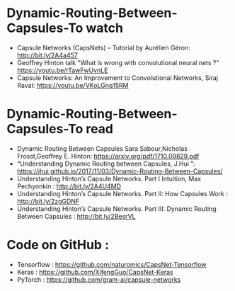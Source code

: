 # Dynamic-Routing-Between-Capsules-To watch 
* Capsule Networks (CapsNets) – Tutorial by Aurélien Géron: http://bit.ly/2A4a457
* Geoffrey Hinton talk "What is wrong with convolutional neural nets ?" https://youtu.be/rTawFwUvnLE
* Capsule Networks: An Improvement to Convolutional Networks, Siraj Raval: https://youtu.be/VKoLGnq15RM

# Dynamic-Routing-Between-Capsules-To read 
* Dynamic Routing Between Capsules Sara Sabour,Nicholas Frosst,Geoffrey E. Hinton: https://arxiv.org/pdf/1710.09829.pdf
* “Understanding Dynamic Routing between Capsules, J.Hui ”: https://jhui.github.io/2017/11/03/Dynamic-Routing-Between-Capsules/
* Understanding Hinton’s Capsule Networks. Part I Intuition, Max Pechyonkin : http://bit.ly/2A4U4MD
* Understanding Hinton’s Capsule Networks. Part II: How Capsules Work : http://bit.ly/2zgGDNF
* Understanding Hinton’s Capsule Networks. Part III: Dynamic Routing Between Capsules : http://bit.ly/2BesrVL

# Code on GitHub : 
* Tensorflow : https://github.com/naturomics/CapsNet-Tensorflow
* Keras : https://github.com/XifengGuo/CapsNet-Keras
* PyTorch : https://github.com/gram-ai/capsule-networks










